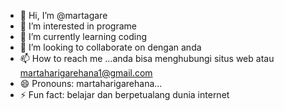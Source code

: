 - 👋 Hi, I’m @martagare
- 👀 I’m interested in programe
- 🌱 I’m currently learning coding
- 💞️ I’m looking to collaborate on dengan anda
- 📫 How to reach me ...anda bisa menghubungi situs web atau martaharigarehana1@gmail.com
- 😄 Pronouns: martaharigarehana...
- ⚡ Fun fact: belajar dan berpetualang dunia internet

<!---
martagare/martagare is a ✨ special ✨ repository because its `README.md` (this file) appears on your GitHub profile.
You can click the Preview link to take a look at your changes.
--->
